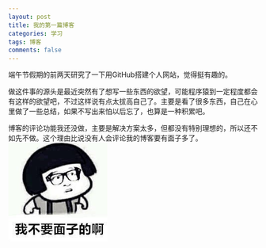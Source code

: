 ```yaml
---
layout: post
title: 我的第一篇博客
categories: 学习
tags: 博客
comments: false
---
```


端午节假期的前两天研究了一下用GitHub搭建个人网站，觉得挺有趣的。

做这件事的源头是最近突然有了想写一些东西的欲望，可能程序猿到一定程度都会有这样的欲望吧，不过这样说有点太拔高自己了。主要是看了很多东西，自己在心里做了一些总结，如果不写出来怕以后忘了，也算是一种积累吧。

博客的评论功能我还没做，主要是解决方案太多，但都没有特别理想的，所以还不如先不做。这个理由比说没有人会评论我的博客要有面子多了。
![我不要面子的啊](/media/images/myFirstBlog/w-b-y-m-z-d-a.jpg)
